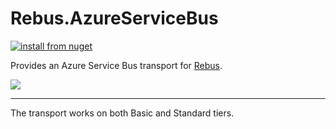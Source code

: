 # Rebus.AzureServiceBus

[![install from nuget](https://img.shields.io/nuget/v/Rebus.AzureServiceBus.svg?style=flat-square)](https://www.nuget.org/packages/Rebus.AzureServiceBus)

Provides an Azure Service Bus transport for [Rebus](https://github.com/rebus-org/Rebus).

![](https://raw.githubusercontent.com/rebus-org/Rebus/master/artwork/little_rebusbus2_copy-200x200.png)

---

The transport works on both Basic and Standard tiers.